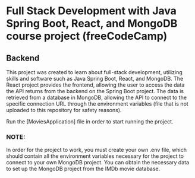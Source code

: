 # Full Stack Development with Java Spring Boot, React, and MongoDB course project (freeCodeCamp)
## Backend

This project was created to learn about full-stack development, utilizing skills and software such as Java Spring Boot, React, and MongoDB. The React project provides the frontend, allowing the user to access the data the API returns from the backend on the Spring Boot project. The data is retrieved from a database in MongoDB, allowing the API to connect to the specific connection URL through the environment variables (file that is not uploaded to this repository for safety reasons).

Run the [MoviesApplication] file in order to start running the project. 

### NOTE:

In order for the project to work, you must create your own .env file, which should contain all the environment variables necessary for the project to connect to your own MongoDB project. You can obtain the necessary data to set up the MongoDB project from the IMDb movie database.
